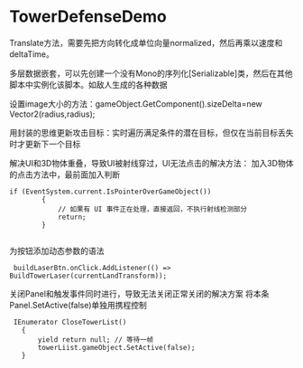 # TowerDefenseDemo

Translate方法，需要先把方向转化成单位向量normalized，然后再乘以速度和deltaTime。

多层数据嵌套，可以先创建一个没有Mono的序列化[Serializable]类，然后在其他脚本中实例化该脚本。如敌人生成的各种数据

设置image大小的方法：gameObject.GetComponent<RectTransform>().sizeDelta=new Vector2(radius,radius);

用封装的思维更新攻击目标：实时遍历满足条件的潜在目标，但仅在当前目标丢失时才更新下一个目标

解决UI和3D物体重叠，导致UI被射线穿过，UI无法点击的解决方法：
加入3D物体的点击方法中，最前面加入判断
```
if (EventSystem.current.IsPointerOverGameObject())
        {
            // 如果有 UI 事件正在处理，直接返回，不执行射线检测部分
            return;
        }
        
``` 

为按钮添加动态参数的语法
```
 buildLaserBtn.onClick.AddListener(() => BuildTowerLaser(currentLandTransform));

 ```

 关闭Panel和触发事件同时进行，导致无法关闭正常关闭的解决方案
 将本条Panel.SetActive(false)单独用携程控制
 ```
  IEnumerator CloseTowerList()
    {
        yield return null; // 等待一帧
        towerLiist.gameObject.SetActive(false);
    }
```